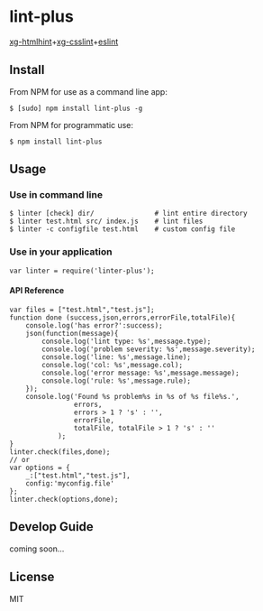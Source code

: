 # lint-plus
[xg-htmlhint](http://github.com/y8n/xg-htmlhint)+[xg-csslint](http://github.com/xgfe/xg-csshint)+[eslint](http://eslint.org)

## Install

From NPM for use as a command line app:

```
$ [sudo] npm install lint-plus -g
```
From NPM for programmatic use:

```
$ npm install lint-plus
```
## Usage
### Use in command line

```
$ linter [check] dir/               # lint entire directory
$ linter test.html src/ index.js    # lint files 
$ linter -c configfile test.html    # custom config file
```
### Use in your application

```
var linter = require('linter-plus');
```
#### API Reference

```
var files = ["test.html","test.js"];
function done (success,json,errors,errorFile,totalFile){
	console.log('has error?':success);
	json(function(message){
		console.log('lint type: %s',message.type);
		console.log('problem severity: %s',message.severity);
		console.log('line: %s',message.line);
		console.log('col: %s',message.col);
		console.log('error message: %s',message.message);
		console.log('rule: %s',message.rule);
	});
	console.log('Found %s problem%s in %s of %s file%s.',
                errors,
                errors > 1 ? 's' : '',
                errorFile,
                totalFile, totalFile > 1 ? 's' : ''
            );
}
linter.check(files,done);
// or
var options = {
	_:["test.html","test.js"],
	config:'myconfig.file'
};
linter.check(options,done);
```
## Develop Guide
coming soon...
## License
MIT